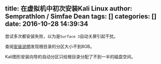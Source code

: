 title: 在虚拟机中初次安装Kali Linux
author: Semprathlon / Simfae Dean
tags: []
categories: []
date: 2016-10-28 14:39:34
---
尝试多次都安装失败，以为是`Surface 3`自动关屏引起干扰。  

查阅[安装说明](https://wizardforcel.gitbooks.io/daxueba-kali-linux-tutorial/content/4.html)发现根目录的分区大小不到8GB。  

Kali图形安装向导的自动分区只给根目录分配了不到一半的磁盘空间。